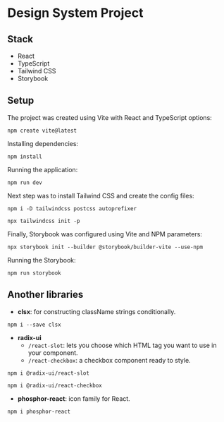 # Design System Project

## Stack

- React
- TypeScript
- Tailwind CSS
- Storybook

## Setup

The project was created using Vite with React and TypeScript options:
```
npm create vite@latest
```

Installing dependencies:
```
npm install
```

Running the application:
```
npm run dev
```

Next step was to install Tailwind CSS and create the config files:
```
npm i -D tailwindcss postcss autoprefixer
```

```
npx tailwindcss init -p
```

Finally, Storybook was configured using Vite and NPM parameters:
```
npx storybook init --builder @storybook/builder-vite --use-npm
```

Running the Storybook:
```
npm run storybook
```

## Another libraries

- **clsx**: for constructing className strings conditionally.
```
npm i --save clsx
```
- **radix-ui**
  - `/react-slot`: lets you choose which HTML tag you want to use in your component.
  - `/react-checkbox`: a checkbox component ready to style.
```
npm i @radix-ui/react-slot

npm i @radix-ui/react-checkbox
```
- **phosphor-react**: icon family for React.
```
npm i phosphor-react
```
